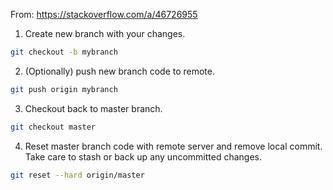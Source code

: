 
From: https://stackoverflow.com/a/46726955

1. Create new branch with your changes.
```sh
git checkout -b mybranch
```
2. (Optionally) push new branch code to remote.
```sh
git push origin mybranch
```
3. Checkout back to master branch.
```sh
git checkout master
```
4. Reset master branch code with remote server and remove local commit. Take care to stash or back
   up any uncommitted changes.
```sh
git reset --hard origin/master
```
